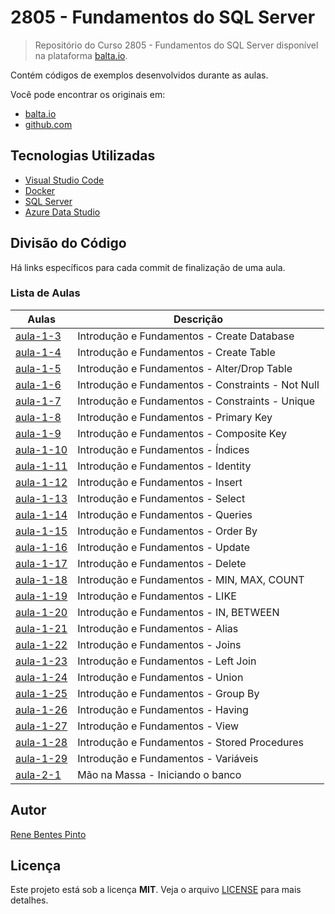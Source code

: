 # 2805 - Fundamentos do SQL Server

> Repositório do Curso 2805 - Fundamentos do SQL Server disponível na plataforma [balta.io](https://balta.io).

Contém códigos de exemplos desenvolvidos durante as aulas.

Você pode encontrar os originais em:

- [balta.io](https://balta.io/cursos/fundamentos-sql-server)
- [github.com](https://github.com/balta-io/2805)

## Tecnologias Utilizadas

- [Visual Studio Code](https://code.visualstudio.com)
- [Docker](https://www.docker.com)
- [SQL Server](https://www.microsoft.com/sql-server)
- [Azure Data Studio](https://docs.microsoft.com/sql/azure-data-studio)

## Divisão do Código

Há links específicos para cada commit de finalização de uma aula.

### Lista de Aulas

| Aulas                             | Descrição                                         |
| --------------------------------- | ------------------------------------------------- |
| [aula-1-3](../../commit/dfb8f3f)  | Introdução e Fundamentos - Create Database        |
| [aula-1-4](../../commit/c0fcbc2)  | Introdução e Fundamentos - Create Table           |
| [aula-1-5](../../commit/6d057da)  | Introdução e Fundamentos - Alter/Drop Table       |
| [aula-1-6](../../commit/1ad4643)  | Introdução e Fundamentos - Constraints - Not Null |
| [aula-1-7](../../commit/c404193)  | Introdução e Fundamentos - Constraints - Unique   |
| [aula-1-8](../../commit/34ef56e)  | Introdução e Fundamentos - Primary Key            |
| [aula-1-9](../../commit/47d5ad1)  | Introdução e Fundamentos - Composite Key          |
| [aula-1-10](../../commit/04d8364) | Introdução e Fundamentos - Índices                |
| [aula-1-11](../../commit/11b6104) | Introdução e Fundamentos - Identity               |
| [aula-1-12](../../commit/e04a483) | Introdução e Fundamentos - Insert                 |
| [aula-1-13](../../commit/f15ca8e) | Introdução e Fundamentos - Select                 |
| [aula-1-14](../../commit/379b2f2) | Introdução e Fundamentos - Queries                |
| [aula-1-15](../../commit/74b9e5b) | Introdução e Fundamentos - Order By               |
| [aula-1-16](../../commit/69fb110) | Introdução e Fundamentos - Update                 |
| [aula-1-17](../../commit/bf7ea51) | Introdução e Fundamentos - Delete                 |
| [aula-1-18](../../commit/e86827e) | Introdução e Fundamentos - MIN, MAX, COUNT        |
| [aula-1-19](../../commit/b4fecbd) | Introdução e Fundamentos - LIKE                   |
| [aula-1-20](../../commit/60047a8) | Introdução e Fundamentos - IN, BETWEEN            |
| [aula-1-21](../../commit/78d7a04) | Introdução e Fundamentos - Alias                  |
| [aula-1-22](../../commit/bf4b1cd) | Introdução e Fundamentos - Joins                  |
| [aula-1-23](../../commit/4120204) | Introdução e Fundamentos - Left Join              |
| [aula-1-24](../../commit/f88d279) | Introdução e Fundamentos - Union                  |
| [aula-1-25](../../commit/6cd3a8c) | Introdução e Fundamentos - Group By               |
| [aula-1-26](../../commit/aa077bf) | Introdução e Fundamentos - Having                 |
| [aula-1-27](../../commit/1e3b0fa) | Introdução e Fundamentos - View                   |
| [aula-1-28](../../commit/79b589d) | Introdução e Fundamentos - Stored Procedures      |
| [aula-1-29](../../commit/ca32354) | Introdução e Fundamentos - Variáveis              |
| [aula-2-1](../../commit/5d4dcbd)  | Mão na Massa - Iniciando o banco                  |

## Autor

[Rene Bentes Pinto](http://github.com/renebentes)

## Licença

Este projeto está sob a licença **MIT**. Veja o arquivo [LICENSE](LICENSE) para mais detalhes.
